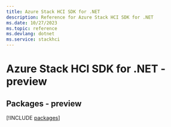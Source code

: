 ```yaml
---
title: Azure Stack HCI SDK for .NET
description: Reference for Azure Stack HCI SDK for .NET
ms.date: 10/27/2023
ms.topic: reference
ms.devlang: dotnet
ms.service: stackhci
---
```

# Azure Stack HCI SDK for .NET - preview
## Packages - preview
[!INCLUDE [packages](stack-hci-index.md)]
